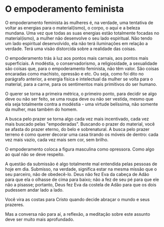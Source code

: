 # O empoderamento feminista

O empoderamento feminista às mulheres é, na verdade, uma tentativa de voltar as energias para o material(ismo), o corpo, o aqui e a beleza mundana. Uma vez que todas as suas energias estão totalmente focadas no material(ismo), a mulher não desenvolve o seu lado espiritual. Não tendo um lado espiritual desenvolvido, ela não terá iluminações em relação a verdade. Terá uma visão distorcida sobre a realidade das coisas. 

O empoderamento trás à luz aos pontos mais carnais, aos pontos mais superficiais. A modéstia, o conservadorismo, a religiosidade, a sexualidade são coisas que, para o empoderamento feminista, não têm valor. São coisas encaradas como machisto, opressão e etc. Ou seja, como foi dito no parágrafo anterior, a energia física e intelectual da mulher se volta para o material, para a carne, para os sentimentos mais primitivos do ser humano. 

O querer se torna a primeira métrica, o primeiro ponto, para decidir se algo deve ou não ser feito, se uma roupa deve ou não ser vestida, mesmo que ela seja totalmente contra a modéstia - uma virtude belíssima, não somente da mulher, mas também do homem. 

A busca pelo prazer se torna algo cada vez mais incentivado, cada vez mais buscado pelas "empoderadas". Buscando o prazer do material, você se afasta do prazer eterno, do belo e sobrenatural. A busca pelo prazer terreno é como querer decorar uma casa tirando os móveis de dentro: cada vez mais vazio, cada vez mais sem cor, sem brilho. 

O empoderamento coloca a figura masculina como opressora. Como algo ao qual não se deve respeito. 

A questão da submissão é algo totalmente mal entendida pelas pessoas de hoje em dia. Submisso, na verdade, significa estar na mesma missão que o seu parceiro, não de obedecê-lo. Deus não fez Eva da cabeça de Adão para que ela o olhasse de cima para baixo; não a fez de seu pé para que ele não a pisasse; portanto, Deus fez Eva da costela de Adão para que os dois pudessem andar lado a lado. 

Você vira as costas para Cristo quando decide abraçar o mundo e seus prazeres. 

Mas a conversa não para aí, a reflexão, a meditação sobre este assunto deve ser muito mais aprofundado.